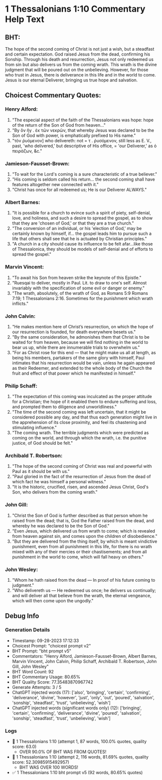 # 1 Thessalonians 1:10 Commentary Help Text

## BHT:
The hope of the second coming of Christ is not just a wish, but a steadfast and certain expectation. God raised Jesus from the dead, confirming his Sonship. Through his death and resurrection, Jesus not only redeemed us from sin but also delivers us from the coming wrath. This wrath is the divine judgment that will be poured out on the unbelieving. However, for those who trust in Jesus, there is deliverance in this life and in the world to come. Jesus is our eternal Deliverer, bringing us true hope and salvation.

## Choicest Commentary Quotes:
### Henry Alford:
1. "The especial aspect of the faith of the Thessalonians was hope: hope of the return of the Son of God from heaven..."
2. "By ὃν ἤγ . ἐκ τῶν νεκρῶν, that whereby Jesus was declared to be the Son of God with power, is emphatically prefixed to His name."
3. "τὸν ῥυόμενον] who delivereth: not = τ . ῥυσόμενον, still less as E. V., past, 'who delivered,' but descriptive of His office, = 'our Deliverer,' as ὁ πειράζων, &c."

### Jamieson-Fausset-Brown:
1. "To wait for the Lord's coming is a sure characteristic of a true believer."
2. "His coming is seldom called his return... the second coming shall have features altogether new connected with it."
3. "Christ has once for all redeemed us; He is our Deliverer ALWAYS."

### Albert Barnes:
1. "It is possible for a church to evince such a spirit of piety, self-denial, love, and holiness, and such a desire to spread the gospel, as to show that they are 'chosen of God,' or that they are a true church."
2. "The conversion of an individual, or his 'election of God,' may be certainly known by himself, if... the gospel leads him to pursue such a life that others shall see that he is actuated by Christian principles."
3. "A church in a city should cause its influence to be felt afar...like those of Thessalonica, they should be models of self-denial and of efforts to spread the gospel."

### Marvin Vincent:
1. "To await his Son from heaven strike the keynote of this Epistle."
2. "Ruesqai to deliver, mostly in Paul. Lit. to draw to one's self. Almost invariably with the specification of some evil or danger or enemy."
3. "The wrath, absolutely, of the wrath of God, as Romans 5:9 Romans 7:19; 1 Thessalonians 2:16. Sometimes for the punishment which wrath inflicts."

### John Calvin:
1. "He makes mention here of Christ’s resurrection, on which the hope of our resurrection is founded, for death everywhere besets us."
2. "By the same consideration, he admonishes them that Christ is to be waited for from heaven, because we will find nothing in the world to bear us up, while there are innumerable trials to overwhelm us."
3. "For as Christ rose for this end — that he might make us all at length, as being his members, partakers of the same glory with himself, Paul intimates that his resurrection would be vain, unless he again appeared as their Redeemer, and extended to the whole body of the Church the fruit and effect of that power which he manifested in himself."

### Philip Schaff:
1. "The expectation of this coming was inculcated as the proper attitude for a Christian; the hope of it enabled them to endure suffering and loss, and prompted them to diligence and unworldliness."
2. "The time of the second coming was left uncertain, that it might be considered possible any day, and that thus each generation might live in the apprehension of its close proximity, and feel its chastening and stimulating influence."
3. "The coming wrath. The terrible judgments which were predicted as coming on the world, and through which the wrath, i.e. the punitive justice, of God should be felt."

### Archibald T. Robertson:
1. "The hope of the second coming of Christ was real and powerful with Paul as it should be with us."
2. "Paul gloried in the fact of the resurrection of Jesus from the dead of which fact he was himself a personal witness."
3. "It is the historic, crucified, risen, and ascended Jesus Christ, God's Son, who delivers from the coming wrath."

### John Gill:
1. "Christ the Son of God is further described as that person whom he raised from the dead; that is, God the Father raised from the dead, and whereby he was declared to be the Son of God."
2. "Even Jesus, which delivered us from wrath to come; which is revealed from heaven against sin, and comes upon the children of disobedience."
3. "But they are delivered from the thing itself, by which is meant vindictive punishment, even from all punishment in this life, for there is no wrath mixed with any of their mercies or their chastisements; and from all punishment in the world to come, which will fall heavy on others."

### John Wesley:
1. "Whom he hath raised from the dead — In proof of his future coming to judgment."
2. "Who delivereth us — He redeemed us once; he delivers us continually; and will deliver all that believe from the wrath, the eternal vengeance, which will then come upon the ungodly."


## Debug Info
### Generation Details
- Timestamp: 09-28-2023 17:12:33
- Choicest Prompt: "choicest prompt v2"
- BHT Prompt: "bht prompt v5"
- Commentators: "Henry Alford, Jamieson-Fausset-Brown, Albert Barnes, Marvin Vincent, John Calvin, Philip Schaff, Archibald T. Robertson, John Gill, John Wesley"
- BHT Word Count: 92
- BHT Commentary Usage: 80.65%
- BHT Quality Score: 77.35483870967742
- Generate Attempts: 3 / 5
- ChatGPT injected words (17):
	['also', 'bringing', 'certain', 'confirming', 'deliverance', 'divine', 'however', 'just', 'only', 'out', 'poured', 'salvation', 'sonship', 'steadfast', 'trust', 'unbelieving', 'wish']
- ChatGPT injected words (significant words only) (12):
	['bringing', 'certain', 'confirming', 'deliverance', 'divine', 'poured', 'salvation', 'sonship', 'steadfast', 'trust', 'unbelieving', 'wish']

### Logs
- 🔄 1 Thessalonians 1:10 (attempt 1, 87 words, 100.0% quotes, quality score: 63.0) 
	- OVER 90.0% OF BHT WAS FROM QUOTES!
- 🔄 1 Thessalonians 1:10 (attempt 2, 116 words, 81.69% quotes, quality score: 52.30985915492957) 
	- BHT WAS OVER 100 WORDS!
- ✅ 1 Thessalonians 1:10 bht prompt v5 (92 words, 80.65% quotes)